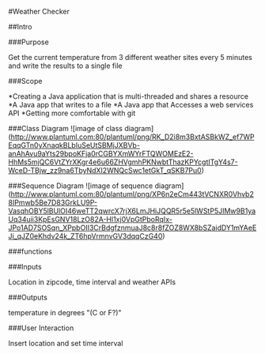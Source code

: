 #Weather Checker

##Intro

###Purpose

Get the current temperature from 3 different weather sites every 5 minutes and write the results to a single file

###Scope

*Creating a Java application that is multi-threaded and shares a resource
*A Java app that writes to a file
*A Java app that Accesses a web services API
*Getting more comfortable with git

###Class Diagram
![image of class diagram]
(http://www.plantuml.com:80/plantuml/png/RK_D2i8m3BxtASBkWZ_ef7WPEqqGTn0yXnaqkBLbIuSeUtSBMjJXBVb-anAhAvu9aYts29bpoKFja0rCGBYXmWYrFTQWOMEzE2-HhMs5mjQC6VtZYrXKgr4e6u66ZHVgmhPKNwbtThazKPYcgtITgY4s7-WceD-TBjw_zz9na6TbyNdXI2WNQcSwc1etGkT_qSKB7Pu0)

###Sequence Diagram
![image of sequence diagram]
(http://www.plantuml.com:80/plantuml/png/XP6n2eCm443tVCNXR0Vhvb28IPmwb5Be7D83GrkLU9P-VasqhOBY5lBUlOI46weTT2qwrcX7rjX6LmJHiJQQR5r5e5lWStP5JIMw9B1yaUq34uii3KpEsGNV18LzO82A-Hl1xj0VpGtPboRqIx-JPo1AD7SOSqn_XPpbOII3CrBdgfznmuaJ8c8r8fZOZ8WX8bSZaidDY1mYAeEJi_qJZ0eKhdv24k_ZT6hpVrmnvGV3dqqCzG40)

###functions

###Inputs

Location in zipcode, time interval and weather APIs

###Outputs

temperature in degrees "(C or F?)"

###User Interaction

Insert location and set time interval
